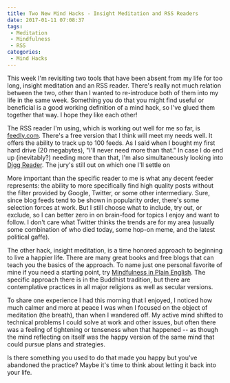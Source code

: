 ```yaml
---
title: Two New Mind Hacks - Insight Meditation and RSS Readers
date: 2017-01-11 07:08:37
tags:
 - Meditation
 - Mindfulness
 - RSS
categories:
 - Mind Hacks
---
```

This week I'm revisiting two tools that have been absent from my life for too long, insight meditation and an RSS reader. There's really not much relation between the two, other than I wanted to re-introduce both of them into my life in the same week. Something you do that you might find useful or beneficial is a good working definition of a mind hack, so I've glued them together that way.  I hope they like each other!<!-- More -->

The RSS reader I'm using, which is working out well for me so far, is [feedly.com](http://feedly.com). There's a free version that I think will meet my needs well. It offers the ability to track up to 100 feeds. As I said when I bought my first hard drive (20 megabytes), "I'll never need more than that." In case I do end up (inevitably?) needing more than that, I'm also simultaneously looking into [Digg Reader](https://digg.com/reader). The jury's still out on which one I'll settle on

More important than the specific reader to me is what any decent feeder represents: the ability to more specifically find high quality posts without the filter provided by Google, Twitter, or some other intermediary. Sure, since blog feeds tend to be shown in popularity order, there's some selection forces at work.  But I still choose what to include, try out, or exclude, so I can better zero in on brain-food for topics I enjoy and want to follow. I don't care what Twitter thinks the trends are for my area (usually some combination of who died today, some hop-on meme, and the latest political gaffe).

The other hack, insight meditation, is a time honored approach to beginning to live a happier life. There are many great books and free blogs that can teach you the basics of the approach. To name just one personal favorite of mine if you need a starting point, try [Mindfulness in Plain English](https://www.amazon.com/Mindfulness-English-Bhante-Henepola-Gunaratana/dp/0861719069). The specific approach there is in the Buddhist tradition, but there are contemplative practices in all major religions as well as secular versions.

To share one experience I had this morning that I enjoyed, I noticed how much calmer and more at peace I was when I focused on the object of meditation (the breath), than when I wandered off. My active mind shifted to technical problems I could solve at work and other issues, but often there was a feeling of tightening or tenseness when that happened -- as though the mind reflecting on itself was the happy version of the same mind that could pursue plans and strategies.

Is there something you used to do that made you happy but you've abandoned the practice?  Maybe it's time to think about letting it back into your life.